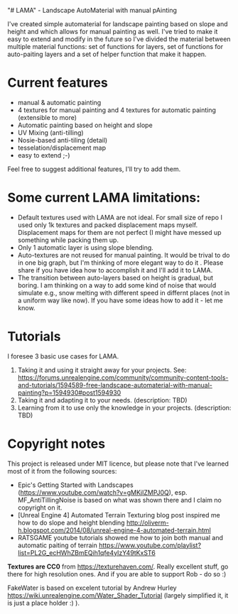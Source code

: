"# LAMA" - Landscape AutoMaterial with manual pAinting 

I've created simple automaterial for landscape painting based on slope and height and which allows for manual painting as well. I've tried to make it easy to extend and modify in the future so I've divided the material between multiple material functions: set of functions for layers, set of functions for auto-paiting layers and a set of helper function that make it happen.

# Current features
- manual & automatic painting 
- 4 textures for manual painting and 4 textures for automatic painting (extensible to more)
- Automatic painting based on height and slope
- UV Mixing (anti-tilling)
- Nosie-based anti-tiling (detail)
- tesselation/displacement map
- easy to extend ;-)

Feel free to suggest additional features, I'll try to add them.

# Some current LAMA limitations:
- Default textures used with LAMA are not ideal. For small size of repo I used only 1k textures and packed displacement maps myself. Displacement maps for them are not perfect (I might have messed up something while packing them up. 
- Only 1 automatic layer is using slope blending.
- Auto-textures are not reused for manual painting. It would be trival to do in one big graph, but I'm thinking of more elegant way to do it . Please share if you have idea how to accomplish it and I'll add it to LAMA.
- The transition between auto-layers based on height is gradual, but boring. I am thinking on a way to add some kind of noise that would simulate e.g., snow melting with different speed in differnt places (not in a uniform way like now). If you have some ideas how to add it - let me know.

# Tutorials

I foresee 3 basic use cases for LAMA.
1. Taking it and using it straight away for your projects. See: https://forums.unrealengine.com/community/community-content-tools-and-tutorials/1594589-free-landscape-automaterial-with-manual-painting?p=1594930#post1594930
2. Taking it and adapting it to your needs. (description: TBD)
3. Learning from it to use only the knowledge in your projects. (description: TBD)

# Copyright notes

This project is released under MIT licence, but please note that I've learned most of it from the following sources:
- Epic's Getting Started with Landscapes (https://www.youtube.com/watch?v=gMKjIZMPJ0Q), esp. MF_AntiTillingNoise is based on what was shown there and I claim no copyright on it.
- [Unreal Engine 4] Automated Terrain Texturing blog post inspired me how to do slope and height blending http://oliverm-h.blogspot.com/2014/08/unreal-engine-4-automated-terrain.html 
- RATSGAME youtube tutorials showed me how to join both manual and automatic paiting of terrain https://www.youtube.com/playlist?list=PL2G_ecHWhZBmEQih1qfe4yIzY49tKxST6

**Textures are CC0** from https://texturehaven.com/. Really excellent stuff, go there for high resolution ones. And if you are able to support Rob - do so :)

FakeWater is based on excelent tutorial by Andrew Hurley https://wiki.unrealengine.com/Water_Shader_Tutorial (largely simplified it, it is just a place holder :) ).
